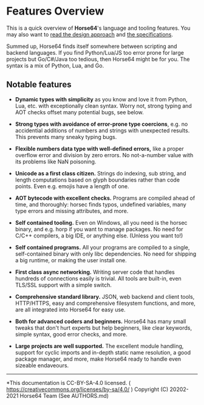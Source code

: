 
# Features Overview

This is a quick overview of **Horse64**'s language and tooling
features. You may also want to [read the design approach](
./Design.md) and [the specifications](./Specification/Horse64.md).

Summed up, Horse64 finds itself somewhere between scripting and
backend languages. If you find Python/Lua/JS too error prone for
large projects but Go/C#/Java too tedious, then Horse64 might
be for you. The syntax is a mix of Python, Lua, and Go.


## Notable features

- **Dynamic types with simplicity** as you know and love it
  from Python, Lua, etc. with exceptionally clean syntax.
  Worry not, strong typing and AOT checks offset many potential bugs,
  see below.

- **Strong types with avoidance of error-prone type coercions**,
  e.g. no accidential additions of numbers and strings with
  unexpected results. This prevents many sneaky typing bugs.

- **Flexible numbers data type with well-defined errors,**
  like a proper overflow error and division by zero errors.
  No not-a-number value with its problems like NaN poisoning.

- **Unicode as a first class citizen.** Strings do indexing,
  sub string, and length computations based on glyph boundaries
  rather than code points. Even e.g. emojis have a length of one.

- **AOT bytecode with excellent checks.** Programs are compiled
  ahead of time, and thoroughly: horsec finds typos, undefined
  variables, many type errors and missing attributes, and more.

- **Self contained tooling.** Even on Windows, all you need is
  the horsec binary, and e.g. horp if you want to manage packages.
  No need for C/C++ compilers, a big IDE, or anything else. (Unless
  you want to!)

- **Self contained programs.** All your programs are compiled
  to a single, self-contained binary with only libc dependencies.
  No need for shipping a big runtime, or making the user install one.

- **First class async networking.** Writing server code that
  handles hundreds of connections easily is trivial. All
  tools are built-in, even TLS/SSL support with a simple switch.

- **Comprehensive standard library.** JSON, web backend and client
  tools, HTTP/HTTPS, easy and comprehensive filesystem functions,
  and more, are all integrated into Horse64 for easy use.

- **Both for advanced coders and beginners.** Horse64 has many
  small tweaks that don't hurt experts but help beginners, like
  clear keywords, simple syntax, good error checks, and more.

- **Large projects are well supported.** The excellent module
  handling, support for cyclic imports and in-depth static
  name resolution, a good package manager, and more, make
  Horse64 ready to handle even sizeable endaveours.

---
*This documentation is CC-BY-SA-4.0 licensed.
( https://creativecommons.org/licenses/by-sa/4.0/ )
Copyright (C) 20202-2021 Horse64 Team (See AUTHORS.md)
